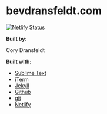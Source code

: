 # bevdransfeldt.com

[![Netlify Status](https://api.netlify.com/api/v1/badges/43c63ed6-a748-4c1b-9218-aa31292ee949/deploy-status)](https://app.netlify.com/sites/bevdransfeldt/deploys)

**Built by:**

Cory Dransfeldt

**Built with:**

- [Sublime Text](https://sublimetext.com)
- [iTerm](http://iterm2.com)
- [Jekyll](http://jekyllrb.com)
- [Github](https://github.com)
- [git](http://git-scm.com)
- [Netlify](https://netlify.com)